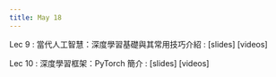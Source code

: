```yaml
---
title: May 18
---
```


Lec 9
: 當代人工智慧：深度學習基礎與其常用技巧介紹
  : [slides] [videos]

Lec 10
: 深度學習框架：PyTorch 簡介
  : [slides] [videos]
